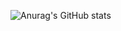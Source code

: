 ![Anurag's GitHub stats](https://github-readme-stats.vercel.app/api?username=ex0dus-0x&show_icons=true&theme=moltack)
